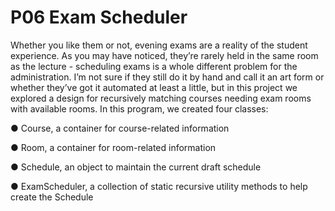 # P06 Exam Scheduler
Whether you like them or not, evening exams are a reality of the student experience. As you may have noticed, they’re rarely held in the same room as the lecture - scheduling exams is a whole different problem for the administration. I’m not sure if they still do it by hand and call it an art form or whether they’ve got it automated at least a little, but in this project we explored a design for recursively matching courses needing exam rooms with available rooms.
In this program, we created four classes:

● Course, a container for course-related information

● Room, a container for room-related information

● Schedule, an object to maintain the current draft schedule

● ExamScheduler, a collection of static recursive utility methods to help create the Schedule
